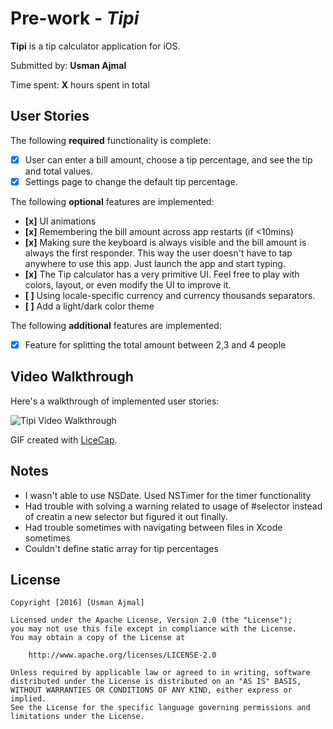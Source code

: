 # Pre-work - *Tipi*

**Tipi** is a tip calculator application for iOS.

Submitted by: **Usman Ajmal**

Time spent: **X** hours spent in total

## User Stories

The following **required** functionality is complete:

* [x] User can enter a bill amount, choose a tip percentage, and see the tip and total values.
* [x] Settings page to change the default tip percentage.

The following **optional** features are implemented:
* **[x]** UI animations
* **[x]** Remembering the bill amount across app restarts (if <10mins)
* **[x]** Making sure the keyboard is always visible and the bill amount is always the first responder. This way the user doesn't have to tap anywhere to use this app. Just launch the app and start typing.
* **[x]** The Tip calculator has a very primitive UI. Feel free to play with colors, layout, or even modify the UI to improve it.
* **[ ]** Using locale-specific currency and currency thousands separators.
* **[ ]** Add a light/dark color theme

The following **additional** features are implemented:

- [x] Feature for splitting the total amount between 2,3 and 4 people

## Video Walkthrough 

Here's a walkthrough of implemented user stories:

<img src='http://imgur.com/a/Ysq8R' title='Tipi Video Walkthrough' width='' alt='Tipi Video Walkthrough' />

GIF created with [LiceCap](http://www.cockos.com/licecap/).

## Notes

- I wasn't able to use NSDate. Used NSTimer for the timer functionality
- Had trouble with solving a warning related to usage of #selector
  instead of creatin a new selector but figured it out finally.
- Had trouble sometimes with navigating between files in Xcode sometimes
- Couldn't define static array for tip percentages
 

## License

    Copyright [2016] [Usman Ajmal]

    Licensed under the Apache License, Version 2.0 (the "License");
    you may not use this file except in compliance with the License.
    You may obtain a copy of the License at

        http://www.apache.org/licenses/LICENSE-2.0

    Unless required by applicable law or agreed to in writing, software
    distributed under the License is distributed on an "AS IS" BASIS,
    WITHOUT WARRANTIES OR CONDITIONS OF ANY KIND, either express or implied.
    See the License for the specific language governing permissions and
    limitations under the License.
